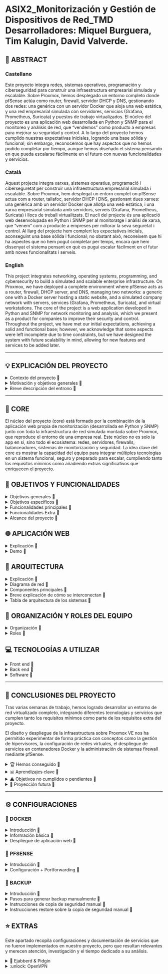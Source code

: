 # ASIX2_Monitorización y Gestión de Dispositivos de Red_TMD <br> Desarrolladores: Miquel Burguera, Tim Kalugin, David Valverde.

## 📄 ABSTRACT

### Castellano
Este proyecto integra redes, sistemas operativos, programación y ciberseguridad para construir una infraestructura empresarial simulada y escalable. Sobre Proxmox, hemos desplegado un entorno completo donde pfSense actúa como router, firewall, servidor DHCP y DNS, gestionando dos redes: una genérica con un servidor Docker que aloja una web estática, y una red empresarial simulada con servidores, servicios (Grafana, Prometheus, Suricata) y puestos de trabajo virtualizados. El núcleo del proyecto es una aplicación web desarrollada en Python y SNMP para el monitoreo y análisis de red, que “vendemos” como producto a empresas para mejorar su seguridad y control. A lo largo del proyecto hemos cumplido nuestras expectativas iniciales, logrando una base sólida y funcional; sin embargo, reconocemos que hay aspectos que no hemos podido completar por tiempo, aunque hemos diseñado el sistema pensando en que pueda escalarse fácilmente en el futuro con nuevas funcionalidades y servicios.

### Català
Aquest projecte integra xarxes, sistemes operatius, programació i ciberseguretat per construir una infraestructura empresarial simulada i escalable. Sobre Proxmox, hem desplegat un entorn complet on pfSense actua com a router, tallafoc, servidor DHCP i DNS, gestionant dues xarxes: una genèrica amb un servidor Docker que allotja una web estàtica, i una xarxa empresarial simulada amb servidors, serveis (Grafana, Prometheus, Suricata) i llocs de treball virtualitzats. El nucli del projecte és una aplicació web desenvolupada en Python i SNMP per al monitoratge i anàlisi de xarxa, que “venem” com a producte a empreses per millorar la seva seguretat i control. Al llarg del projecte hem complert les expectatives inicials, aconseguint una base sòlida i funcional; no obstant això, reconeixem que hi ha aspectes que no hem pogut completar per temps, encara que hem dissenyat el sistema pensant en què es pugui escalar fàcilment en el futur amb noves funcionalitats i serveis.

### English
This project integrates networking, operating systems, programming, and cybersecurity to build a simulated and scalable enterprise infrastructure. On Proxmox, we have deployed a complete environment where pfSense acts as a router, firewall, DHCP server, and DNS, managing two networks: a generic one with a Docker server hosting a static website, and a simulated company network with servers, services (Grafana, Prometheus, Suricata), and virtual workstations. The core of the project is a web application developed in Python and SNMP for network monitoring and analysis, which we present as a product for companies to improve their security and control. Throughout the project, we have met our initial expectations, achieving a solid and functional base; however, we acknowledge that some aspects were left incomplete due to time constraints, but we have designed the system with future scalability in mind, allowing for new features and services to be added later.

---

## 💡 EXPLICACIÓN DEL PROYECTO
<details>
<summary>Contexto del proyecto 🔽</summary>

  El proyecto nace en el marco de un módulo multidisciplinar donde se combinan conocimientos de redes, sistemas operativos, programación y ciberseguridad para diseñar y desplegar una infraestructura empresarial simulada. El objetivo era construir un entorno virtualizado que reflejara de forma realista cómo operan las redes corporativas modernas, incorporando servicios esenciales, seguridad perimetral y herramientas de monitorización. El proyecto no solo buscaba integrar componentes técnicos, sino también plantear un escenario de trabajo en equipo, donde cada miembro asumiera roles y responsabilidades definidos, simulando así un entorno laboral real.

</details>

<details>
<summary>Motivación y objetivos generales 🔽</summary>

  La motivación principal surgió del reto de aplicar, de forma práctica y autodidacta, tecnologías que hasta ahora habíamos estudiado solo de forma teórica: virtualización con Proxmox, gestión de redes con pfSense, despliegue de servicios con Docker, y desarrollo de una aplicación web propia para monitorización. Queríamos afrontar el desafío de integrar todos estos elementos en un proyecto funcional, con el objetivo general de demostrar cómo es posible ofrecer a una empresa un producto de monitoreo de red completo y escalable, acompañado de una infraestructura segura y robusta.

  Entre los objetivos generales destacamos:

  - Diseñar y desplegar una red empresarial simulada en un entorno virtualizado.

  - Configurar servicios de red esenciales: DNS, DHCP, firewall, NAT y web.

  - Implementar un servidor Docker que albergue la página web corporativa.

  - Desarrollar una aplicación web de monitoreo de red basada en Python y SNMP.

  - Integrar herramientas como Grafana, Prometheus y Suricata para análisis avanzado.

  - Simular un escenario realista con estaciones de trabajo y tráfico de red.

  - Documentar y automatizar configuraciones (por ejemplo, con Docker Compose).

  - (No cumplido) Desplegar un sistema completo de alertas automáticas basadas en métricas.

  - (No cumplido) Integrar pruebas de rendimiento y stress para evaluar la robustez del entorno.

  - (No cumplido) Diseñar una demo comercial completa para clientes ficticios, incluyendo reportes personalizados.

  Aunque no todos los objetivos pudieron cumplirse por limitaciones de tiempo y alcance, planteamos desde el inicio un diseño escalable, que permita añadir futuras funcionalidades sin necesidad de reestructurar el sistema base.

</details>

<details>
<summary>Breve descripción del entrono 🔽</summary>

  El entorno del proyecto se despliega sobre un servidor físico en clase que actúa como host de Proxmox. Desde allí, hemos configurado varias máquinas virtuales, destacando pfSense, que cumple funciones de router, firewall, DHCP y DNS para el resto del entorno. El sistema se divide en dos grandes redes:

  Red genérica, donde un servidor Docker aloja una página web estática en Nginx.

  Red empresarial simulada, que incluye un servidor de servicios Docker Compose (Grafana, Prometheus, Suricata) y varias máquinas Alpine Linux que representan a los trabajadores.

  El entorno se conecta a la red del centro a través del servidor físico, utilizando Cloudflare para gestionar el dominio externo de la página web, asegurando así que el entorno sea accesible tanto desde dentro como desde fuera, simulando un escenario real de empresa con servicios públicos y privados. Todo el diseño fue concebido para poder extenderse fácilmente, añadiendo nuevas máquinas, servicios y redes según las necesidades del proyecto.

</details>

---

## 🧩 CORE

El núcleo del proyecto (core) está formado por la combinación de la aplicación web propia de monitorización (desarrollada en Python y SNMP) junto con toda la infraestructura de red simulada montada sobre Proxmox, que reproduce el entorno de una empresa real. Este núcleo no es solo la app en sí, sino todo el ecosistema: redes, servidores, firewalls, balanceadores, sistemas de monitorización y seguridad. La idea clave del core es mostrar la capacidad del equipo para integrar múltiples tecnologías en un sistema funcional, seguro y preparado para escalar, cumpliendo tanto los requisitos mínimos como añadiendo extras significativos que enriquecen el proyecto.

## 🎯 OBJETIVOS Y FUNCIONALIDADES
<details>
<summary>Objetivos generales 🔽</summary>

  - Diseñar y desplegar una infraestructura empresarial virtualizada sobre Proxmox.

  - Integrar pfSense como firewall, DHCP, DNS, router y punto de control de la red.

  - Desarrollar y poner en marcha una aplicación web propia de monitorización de red.

  - Garantizar la seguridad de los datos mediante cifrado y sistemas de protección.

  - Documentar todo el proyecto, incluyendo diagramas, mapas físicos y lógicos, configuraciones y - anexos.

  - Incorporar prácticas de backup regulares para garantizar la recuperación ante fallos.

  - Cumplir todos los requisitos mínimos y, en la medida de lo posible, alcanzar requisitos extra.

  - (No cumplido) Desplegar un entorno de alta disponibilidad o clustering.

  - (No cumplido) Implementar un sistema avanzado de alertas automatizadas en tiempo real.

</details>

<details>
<summary>Objetivos específicos 🔽</summary>

  - Configurar reglas avanzadas en pfSense para el control del tráfico y el filtrado por firewall.

  - Orquestar los contenedores necesarios usando Docker y Docker Compose.

  - Configurar un servidor DNS (con Pi-hole) que gestione nombres internos.

  - Desarrollar gráficas de monitorización con Grafana y recopilar métricas con Prometheus.

  - Implementar IDS/IPS usando Suricata para la detección de posibles amenazas.

  - Realizar backups periódicos: de bases de datos, de sistemas completos (Proxmox) y mediante rsync.

  - Integrar el entorno con Cloudflare para gestionar dominios públicos y proteger el acceso externo.

  - Proteger los datos en tránsito y en reposo mediante cifrado y buenas prácticas de seguridad.

  - (Pendiente) Añadir un clúster de alta disponibilidad en Proxmox para asegurar tolerancia a fallos.

  - (Pendiente) Integrar Firebase o servicios externos para mejorar la interacción con la app.

</details>

<details>
<summary>Funcionalidades principales 🔽</summary>

  ✅ Gestión completa de redes virtuales y físicas

  - Configuración y administración de redes virtuales en Proxmox.

  - Máquinas virtuales con múltiples interfaces de red (WAN, LAN, red simulada).

  - Integración de red virtual con entorno físico, simulando una empresa real.

  ✅ Firewall y control de red

  - Configuración de pfSense con tres interfaces: WAN, LAN, red simulada.

  - Reglas avanzadas de firewall en pfSense (iptables/pfSense).

  - Segmentación de red, control de acceso y redireccionamiento de tráfico.

  ✅ Servicios centrales (pfSense)

  - DHCP centralizado para asignación de IPs en toda la red.

  - DNS primario (usando Pi-hole y pfSense) para la resolución de nombres internos.

  ✅ Monitorización avanzada

  - Configuración remota y recolección de datos a través de SNMP.

  - Monitoreo de uso de CPU, memoria, ancho de banda, direcciones IP, sistemas operativos, nombres de host, direcciones MAC.

  - Clasificación de dispositivos por tipo (switches, routers, PCs, servidores, etc.).

  ✅ Aplicación web propia

  - Página web desarrollada y desplegada en contenedor Docker.

  - Interfaz gráfica para visualizar en tiempo real el estado de la red.

  ✅ Red simulada adicional

  - Red interna separada con su propio servidor dedicado.

  - Servicios internos activos: DHCP, LDAP, FTP en esa red simulada.

  ✅ Copias de seguridad y seguridad de datos

  - Copias de seguridad periódicas programadas (cron, rsync, volcados de bases de datos).

  - Backup completo de máquinas virtuales en Proxmox.

  - Cifrado de datos en bases de datos y comunicaciones seguras.

  ✅ Documentación

  - Diagrama físico y lógico de la red.

  - Diagrama de datos y navegabilidad de la aplicación.

  - Identificación de roles de usuarios (incluyendo rol de víctima si aplica).

  - Documentación técnica detallada de todas las tecnologías, versiones y configuraciones.

</details>

<details>
<summary>Funcionalidades Extra 🔽</summary>

  ⭐ IDS/IPS (Suricata)

  - Implementación de sistema de detección y prevención de intrusiones para analizar el tráfico.

  ⭐ Grafana + Prometheus

  - Monitorización visual avanzada con paneles y métricas gráficas.

  ⭐ Proxy inverso (nginx)

  - Gestión del tráfico web y de los servicios internos a través de un proxy reverse.

  ⭐ VPN (OpenVPN)

  - Acceso remoto seguro al entorno virtualizado.

  ⭐ Backup en Proxmox (nivel máquina virtual)

  - No solo backups de datos, sino de snapshots completos de las máquinas virtuales.

</details>

<details>
<summary>Alcance del proyecto 🔽</summary>

  El proyecto se planteó desde el inicio como una solución integral de monitorización y seguridad de red que pudiera venderse a pequeñas y medianas empresas. El objetivo no era solo montar una red funcional, sino simular un entorno real que demostrara la validez de nuestra aplicación web dentro de un ecosistema profesional. Para ello, decidimos montar toda la infraestructura sobre Proxmox, lo que nos permitió trabajar con redes virtualizadas, máquinas separadas, backups automatizados y servicios independientes.

  El alcance incluía:
  ✅ Montar toda la infraestructura simulada en Proxmox.
  ✅ Desplegar servicios esenciales como DNS, DHCP, firewall, servidores web, monitorización.
  ✅ Desarrollar y presentar una aplicación propia que recoja y muestre datos de red.
  ✅ Incorporar prácticas de seguridad y de backup.
  ✅ Documentar exhaustivamente el proyecto, incluyendo diagramas, roles de usuario, tecnologías y configuraciones.

  Sin embargo, por limitaciones de tiempo y recursos, no se llegó a cubrir la implementación de algunas funcionalidades avanzadas como el clustering en Proxmox, la integración de sistemas externos como Firebase o el despliegue de alertas inteligentes. Aun así, el proyecto fue diseñado pensando en la escalabilidad: es decir, todo el núcleo está preparado para crecer y añadir nuevas funcionalidades en el futuro sin necesidad de rediseñar la arquitectura principal. Esto asegura que el trabajo hecho no solo cumple con los objetivos actuales, sino que sienta una base sólida para ampliaciones posteriores.

</details>

## 🌐 APLICACIÓN WEB

<details>
<summary>Explicación 🔽</summary>



</details>

<details>
<summary>Demo 🔽</summary>



</details>

## 🔨 ARQUITECTURA

<details>
<summary>Explicación 🔽</summary>

  La arquitectura del proyecto sigue un modelo cliente-servidor segmentado en varias redes, pensado para ofrecer seguridad, escalabilidad y resiliencia.

  Se ha desplegado sobre una infraestructura basada en Proxmox VE 8.2.2 como hipervisor principal, que alberga tanto máquinas virtuales como contenedores, organizando los servicios en capas según su propósito.

  Infraestructura general

  - Proxmox VE (hipervisor): Actúa como núcleo del entorno virtualizado, gestionando máquinas virtuales, redes virtuales y snapshots para backup.

  - pfSense (firewall y gateway principal): Gestiona el enrutamiento entre las redes, aplicando políticas de firewall, reglas de NAT, y ofreciendo servicios de DHCP y DNS.

  - Servidor de Backup (Ubuntu Server 22.04.2): Encargado de realizar y almacenar backups periódicos, incluyendo volcados de bases de datos y snapshots completos de las VMs.

  - Servidor Docker (Ubuntu Server 22.04.2): Aloja los contenedores de la aplicación web principal y servicios asociados.

  - Cloudflare (servicio externo): Proporciona capa adicional de seguridad web mediante túnel seguro, optimización de tráfico y mitigación de ataques DDoS.


  Este diseño nos permite separar funciones críticas (como firewalling, backup, y aplicación) evitando puntos únicos de fallo y facilitando futuras ampliaciones del entorno.

</details>

<details>
<summary>Diagrama de red 🔽</summary>

  ![Esquemaredmain](img/Arquitecturared.png)

</details>

<details>
<summary>Componentes principales 🔽</summary>

  - Proxmox VE → Hipervisor para gestionar máquinas virtuales, redes y almacenamiento.

  - pfSense → Firewall, NAT, servidor DHCP y DNS, punto central de control de tráfico.

  - Servidor de backup → Responsable de las copias de seguridad y restauración.

  - Servidor Docker → Despliegue de aplicaciones web y servicios internos en contenedores.

  - Cloudflare → Seguridad adicional, protección perimetral y optimización de servicios web.

</details>

<details>
<summary>Breve explicación de cómo se interconectan 🔽</summary>

  La comunicación entre los componentes sigue una estructura organizada:

  - pfSense interconecta las tres redes: WAN (salida a Internet), LAN (servicios internos) y la red simulada (entorno aislado).

  - Todo el tráfico, tanto interno como externo, pasa por pfSense, donde se aplican las reglas de firewall y redireccionamiento.

  - Proxmox administra las máquinas virtuales, incluyendo el servidor de backup y el servidor Docker, permitiendo gestionar snapshots y backup de todo el entorno.

  - Docker comunica con el exterior mediante el proxy reverso configurado, protegido además por Cloudflare, mientras que internamente conecta con las bases de datos y servicios simulados.

  - La red simulada contiene su propio servidor con servicios como DHCP, LDAP y FTP, separado de la LAN principal pero accesible según reglas configuradas.

  - El servidor de backup recibe datos desde las bases de datos y sistemas, programando sincronizaciones periódicas.

</details>

<details>
<summary>Tabla de arquitectura de los sistemas 🔽</summary>

  | Máquina       | S.O                  | Almacenamiento / Memoria|    Servicio    | 
  |---------------|----------------------|-------------------------|----------------|
  | **Proxmox**   |Proxmox-VE 8.2.2      | 93Gb / 8Gb              |   Hypervisor   |
  | **PfSense**   |FreeBSD 1.0.0         | 25Gb / 4Gb              |  DHCP+DNS+Firewall |
  | **Backup**    |Ubuntu server 22.04.2 | 20Gb / 4Gb              |     Backup     |
  | **Docker**    |Ubuntu server 22.04.2 | 20Gb / 2Gb              |     Hosting    |

</details>

## 📝  ORGANIZACIÓN Y ROLES DEL EQUIPO
<details>
  <summary>Organización 🔽</summary>

  Hemos decidido respetar los intereses y la motivación de cada miembro del equipo en cuanto a los aspectos de nuestro proyecto en los que desean trabajar. De este modo, todos podemos aprender más sobre las áreas en las que consideramos que podemos enfocarnos como futuras carreras profesionales. No obstante, siempre se garantiza la colaboración y el apoyo entre los integrantes del equipo en caso de no cumplir con los objetivos dentro de los plazos establecidos. 
  
  Al final de cada clase se pondrá en común el trabajo de cada integrante, con el objetivo de que todas las personas en todo momento sepan que se ha hecho ese día y si algún día hay una baja, que se pueda seguir trabajando con normalidad.

</details>

<details>
  <summary>Roles 🔽</summary> 
  
  - David - Programación, documetación (GitHub)
  - Miquel - Sistemas, Redes, documentación (GitHub)
  - Tim - Sistemas, Redes, documentación (GitHub)

</details>

## 💻 TECNOLOGÍAS A UTILIZAR 
<details>
<summary>Front end 🔽</summary>

  - HTML
  - CSS
  - Bootstrap
  - Colores a utilizar en el front-end: pendientes a elegir

</details>

<details>
<summary>Back end 🔽</summary>

 - Python
 - SNMP

</details>

<details>
<summary>Software 🔽</summary>

  - Visual Studio Code
  - Trello
  - GitHub
  - Cloudflare
  - Pi-hole
  - Nginx

</details>

---

## 🏁 CONCLUSIONES DEL PROYECTO
  Tras varias semanas de trabajo, hemos logrado desarrollar un entorno de red virtualizado completo, integrando diferentes tecnologías y servicios que cumplen tanto los requisitos mínimos como parte de los requisitos extra del proyecto.

  El diseño y despliegue de la infraestructura sobre Proxmox VE nos ha permitido experimentar de forma práctica con conceptos como la gestión de hipervisores, la configuración de redes virtuales, el despliegue de servicios en contenedores Docker y la administración de sistemas firewall mediante pfSense.

<details>
<summary>🏆 Hemos conseguido 🔽</summary>

  - ✅ Configurar una red segmentada que separa entornos críticos, asegurando mayor seguridad.
  - ✅ Implementar servicios esenciales como DHCP, DNS, NAT y firewall, garantizando conectividad controlada.
  - ✅ Desplegar una aplicación web funcional en contenedores Docker, protegida por proxy reverso y capa adicional con Cloudflare.
  - ✅ Configurar backups periódicos (incluyendo snapshots en Proxmox) para asegurar la resiliencia de datos.
  - ✅ Simular una red secundaria aislada con sus propios servicios (LDAP, FTP, DHCP), demostrando conocimientos avanzados en entornos multi-red.
  - ✅ Documentar cuidadosamente cada componente, versión y configuración utilizada.

</details>

<details>
<summary>📊 Aprendizajes clave  🔽</summary>

  El proyecto ha supuesto un reto significativo, ya que nos enfrentamos a tecnologías que no habíamos trabajado en profundidad previamente.

  Hemos reforzado habilidades de:

  - Configuración de redes avanzadas (subredes, NAT, reglas de firewall).

  - Despliegue automatizado de servicios (Docker, scripts, crontab).

  - Documentación técnica profesional.

  - Trabajo en equipo, dividiendo tareas de forma eficiente y colaborando en la resolución de problemas.

</details>

<details>
<summary>⚠️ Objetivos no cumplidos o pendientes  🔽</summary>

  Si bien se lograron cumplir la mayoría de objetivos, hubo algunos aspectos que quedaron parcialmente implementados o en desarrollo:

  - ❌ Integración completa de herramientas de monitorización avanzada como Grafana + Prometheus.
  - ❌ Implementación final de IDS/IPS (aunque se investigó Suricata, no se llegó a integrar del todo).
  - ❌ Optimización de las configuraciones de rendimiento y seguridad a nivel de clúster Proxmox (por tiempo).
  - ❌ Automatización total de despliegues (quedaron scripts sueltos no integrados en un pipeline).

</details>

<details>
<summary>🔭 Proyección futura 🔽</summary>

  Este proyecto nos ha abierto la puerta a nuevas líneas de trabajo que consideramos valiosas para el futuro, como:

  - Completar la integración de sistemas de monitorización avanzados.

  - Explorar configuraciones de clúster en Proxmox para alta disponibilidad.

  - Refinar el enfoque de seguridad, aplicando políticas más estrictas (p. ej. IDS/IPS, escaneo de vulnerabilidades).

  - Profundizar en la automatización de despliegues para minimizar intervención manual.

  En resumen, hemos superado con éxito muchos de los retos planteados, demostrando capacidad para aprender y aplicar tecnologías nuevas de forma autodidacta, trabajando de manera colaborativa y resolviendo problemas de arquitectura, redes, sistemas y ciberseguridad. Este proyecto nos ha dejado aprendizajes que podremos aplicar tanto en futuros desarrollos académicos como en proyectos reales del entorno profesional.

</details>

---

## ⚙️ CONFIGURACIONES

### 🐳 DOCKER
<details>
<summary>Introducción 🔽</summary>

  En este proyecto vamos a implementar Docker, una plataforma de contenedorización que permite crear, desplegar y ejecutar aplicaciones en contenedores. Distingue por su portabilidad y consistencia, esto significa que nos permite trabajar desde cualquier sitio desplegando la misma imagen en otro servidor, nube, etc. Además nos proporciona un aislamiento de los servicios, en caso de tener algún fallo en un contenedor, el servicio afectado será únicamente el que se almacenaba dentro de este contenedor. Por último, los contenedores docker comparten el mismo kernel del sistema operativo, lo que permite reducir el consumo de RAM, CPU y memória física, optimizando el tiempo del arranque, desarrollo y apague de los servicios.

</details>

<details>
<summary>Información básica 🔽</summary>

  ¿Qué son los contenedores de docker?
    - La función principal de los contenedores Docker es desarrollar, enviar y ejecutar cualquier aplicación en cualquier sistema, constituyéndose así como una alternativa flexible y capaz de ahorrar recursos frente a la emulación de componentes de hardware basada en máquinas virtuales (VM).

  ¿Qué diferencias hay entre los contenedores de docker y los lxc?
    - LXC: es un tipo de contenedor de sistema lo que significa que todos los contenedores creados con LXC necesitan un sistema operativo propio para funcionar, podemos tener en un solo contenedor diferentes aplicaciones, más parecido a una máquina virtual, es neutral en cuanto al sistema de archivos, permite guardar datos dentro o fuera del contenedor, facilita la construcción de pilas acopladas o compuestas.
    - Docker: utiliza el sistema operativo del sistema anfitrión (kernel), solo un contenedor para un servicio, es más ligero y modular, se basa en capas de solo lectura mediante AUFS o DeviceMapper, sus instancias son efímeras, y los datos persistentes deben almacenarse en bind mounts o volúmenes de datos.

  ¿Cuál es la diferencia entre una imagen y un contenedor en docker?
    - Imagen: una imagen es una plantilla fija que contiene el sistema de archivos y la configuración necesarios para ejecutar una aplicación. Si se necesita realizar cambios, hay que crear una nueva imagen a partir del contenedor creado a partir de la imagen inicial.  
    - Contenedor: un contenedor es una instancia de ejecución de una imagen, aunque la imagen contenga todo lo necesario para ejecutar una aplicación no podrá ser ejecutada sin un contenedor. El contenedor es modificable pero, los cambios que se implementan no afectan a la imagen base. Un contenedor puede ser eliminado o detenido sin afectar la imagen. 

  ¿Qué sucede con los datos cuando un contenedor se elimina?
    -  Cuando un contenedor es eliminado todos los datos no persistentes se borran si no se usan volúmenes o bind mounts.
    -  Volúmenes:  se almacenan fuera del sistema de archivos del contenedor y pueden ser reutilizados por otros contenedores.
    -  Bind Mounts: permite acceder y modificar archivos dentro y fuera del contenedor. 

  ¿Cuáles son las ventajas de utilizar contenedores de docker?
    - Entre todas las ventajas que proporciona el uso de contenedores de docker destacan las siguientes: la ejecución en cualquier sistema que tenga instalado el docker, el arranque más rápido, menor consumo de los recursos, ejecución independiente de cada contenedor, facilidad de desarrollo y despliegue.

  ¿Qué tipo de aplicaciones y servicios se pueden desplegar con docker?
    - Docker es muy versátil a la hora del despiegue de las aplicaciones y servicios, puede desplegar aplicaciones web, APIs, BBDD y almacenamiento (MySQL, MongoDB, Elasticsearch, etc.), sistemas de mensajería y colas de trabajo (RabbitMQ, NATS, etc.), entornos de desarrollo y testing (Jenkins, GitLab CI/CD...), servicios de monitoreo y logging (Grafana, Prometheus, etc.), creación de arquitecturas basadas en microservicios utilizando Docker Compose o Kubernetes, aplicaciones de Inteligencia Artificial y Big Data (Jupyter Notebooks, Spark, etc.), VPNs y redes privadas (WireGuard, OpenVPN, Pi-hole, etc.), aplicaciones empresariales y ERP/CRM (WordPress, Magento, etc.)

  ¿Qué otros tipos de contenedores existen además de Docker?
    - A parte de contenedores LXC y Docker existen otros contenedores para unos u otros propósitos: Podman (alternativa a Docker, utiliza los mismos comandos y no necesita un daemon en segundo plano), CRI-O (más optimizado para Kubernetes), Singularity (usado en entornos científicos), Kata Containers (combina virtualización ligera con seguridad similar de las VMs), Firecracker (contenedores livianos, elaborados por Amazon).

  **Webgrafía** [Dockerdocs](https://docs.docker.com/) [DockervsLXC](https://www.upguard.com/blog/docker-vs-lxc) [Codeandcoke](https://despliegue.codeandcoke.com/apuntes:docker)

</details>

<details>
<summary>Despliegue de aplicación web 🔽</summary>

  Para el despliegue de la aplicación web vamos a utilizar una herramienta de orquestación de los contenedores dentro del mismo cliente, **docker-compose**.  

  Para descargar **docker-compose** necesitamos tener instalada la herramienta de Docker en sistema que vamos a trabajar. Una vez descargadas ambas herramientas comprimimos todos los archivos de nuestra web almacenada en un directorio en windows y los pasamos a la nuestra máquina especificando el nombre del **.zip**, el usuario y la ip de nuestra máquina. 

  Una vez que tengamos nuestros archivos en nuestra máquina virtual, los descomprimimos y organizamos la estructura de directorios de la web a nuestro gusto. Una posible opción sería crear una carpeta general con el nombre del proyecto y, dentro de ella, cuatro carpetas para los diferentes servicios, en nuestro caso son: nginx, web, mysql y sql. 

  Pasamos a la configuración del archivo más importante de todos, el ```docker-compose.yml``` dentro del cuál definiremos los contenedores que se van a desplegar y que dependencias van a tener entre ellos. 
  Ejemplo de definición del servicio de base de datos:

  ```

  # MySQL database service
  db:
    image: mysql
    container_name: miDB
    ports:
      - "3306:3306"
    environment:
      MYSQL_ROOT_PASSWORD: 1234
    volumes:
      - ./mysql:/var/lib/mysql
      - ./sql:/db
    networks:
      - netweb

  ```

  Finalmente añadimos el archivo de configuración **default.conf** dentro de la carpeta de nginx.
  
  ```
  # comandos usados

  sudo apt install docker-compose                        # instalación del servicio
  sudo scp nombre_archivo.zip usuario@ip:.               # comprimir todo en .zip y pasar al sistema de trabajo
  sudo unzip nombre_archivo.zip                          # descomprimimos dentro de máquina con docker
  sudo nano docker-compose.yml                           # modificación del archivo de definición de los servicios
  docker-compose up                                      # despliegue de la aplicación
  docker-compose down                                    # detener la ejecución de los contenedores
  docker-compose ps                                      # listar los servicios desplegados y contenedores asociados

  ```
    
  **Webgrafía** [Adictosaltrabajo](https://adictosaltrabajo.com/2022/12/19/despliegue-de-aplicaciones-con-docker-compose/)

</details>

### 🧱 PFSENSE
<details>
<summary>Introducción 🔽</summary>

  El software pfSense es una distribución personalizada, libre y de código abierto de FreeBSD, diseñada específicamente para usarse como cortafuegos y enrutador, que se administra completamente a través de una interfaz web. Además de ser una plataforma de cortafuegos y enrutamiento potente y flexible, incluye una larga lista de características relacionadas y un sistema de paquetes que permite una mayor capacidad de expansión sin agregarle volumen ni posibles vulnerabilidades de seguridad a la distribución base.

</details>

<details>
<summary>Configuración + Portforwarding 🔽</summary>

  [pfSense](documentos/pfSense.pdf)

  **Webgrafía** [pfSense](https://www.pfsense.org/)

</details>

### 💾 BACKUP
<details>
<summary>Introducción 🔽</summary>

  En el mundo que vivimos la información se ha convertido en uno de los recursos más importantes la pérdida del cuál puede tener consecuencias muy graves para una empresa. Un backup o una copia de seguridad permite almacenar un respaldo de los datos originales en otro dispositivo o ubicación para recuperarlos en caso de pérdida o corrupción de la versión original. 

  El sistema de copias de seguridad de nuestro proyecto es desplegado en la máquina del trabajador, cargando el script en memoria (/usr/local/bin). El script deberá de tener los permisos de ejecución para poder utilizarlo de manera apropiada. Se puede indicar de manera manual el tipo de copia que se desea hacer sea incremental o completa, está ajustado a las necesidades del usuario para que pueda tener una copia lo más reciente posible independientemente de los horarios del backup automantizado.

</details>

<details>
<summary>Pasos para generar backup manualmente 🔽</summary>

  Fase preparación prévia:
    - En local el usuario que efectúe el backup de manera manual deberá de tener permisos sobre **/ [sudo chown {usuario} /]**.
    - En remoto hemos creado un usuario **admin_backup** en la máquina servidor de backup que tiene permisos sobre **/ [sudo chown admin_backup /]**. Si no se han pasado las claves pedirá contraseña (password) **[ssh key-gen -t rsa] [ssh-copy-id admin_backup@100.77.20.47]**. 

</details>

<details>
<summary>Instrucciones de copia de seguridad manual 🔽</summary>

  Para crear la estructura de carpetas donde se guardará el backup por primera vez escribimos **backup estructura**. Esta sintaxis crea una carpeta en local para almacenar los comprimidos, además hace lo mismo de manera remota en máquina aparte. Así mismo aseguramos que el backup manual no falle y encuentre las carpetas hechas. 

  Salida esperada: 

  ![BKPestructura](img/backup_estructura.png)

  Una vez tengamos nuestra estructura de carpetas necesitamos introducir la sintaxis **backup [parametro 1]** para realizar la copia de seguridad. El **parámetro 1** es la ruta al directorio a realizar la copia manual. 

  Salida esperada comprimirá la ruta indicada por el usuario en la ruta local y remota:

  ![BKPexistente](img/bkp_esctructura_existente.png)

  Resultados del backup en local:

  ![BKPlocal](img/resultado_local.png)

  Y en remoto:

  ![BKPlocal](img/resultado_remoto.png)


</details>

<details>
<summary>Instrucciones restore sobre la copia de seguridad manual 🔽</summary>

  Para realizar un restore de una copia de seguridad hay que utilizar la siguiente sintaxis: 
    - **restore [parámetro 1] [parámetro 2]**
    - Donde **parámetro 1** es la fecha del backup que se quiera recuperar en formato (año-mes-día).
    - Y **parámetro 2** es la ruta a donde se quiera traer la copia.

  Salida esperada:

  ![RestoreParametros](img/param_restore.png)

  Resultado en ambas máquinas:

  ![RestoreResultados](img/resultado_restore.png)

</details>

## ⭐ EXTRAS

Este apartado recopila configuraciones y documentación de servicios que no fueron implementados en nuestro proyecto, pero que resultan relevantes y merecen atención, investigación y el tiempo dedicado a su análisis.

<details>
  <summary> 💬 Ejabberd & Pidgin </summary>

[EjabberdPidgin](documentos/Pidgin_y_ejabberd.pdf)
  
</details>

<details> 
  <summary> :unlock: OpenVPN </summary>

[OpenVpn](documentos/Openvpn.pdf)

</details>